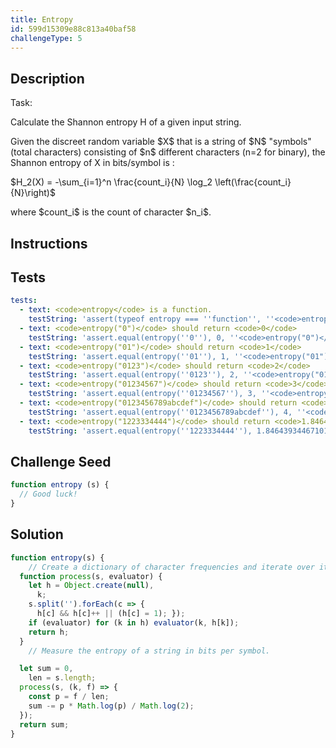 ```yaml
---
title: Entropy
id: 599d15309e88c813a40baf58
challengeType: 5
---
```


## Description
<section id='description'>
Task:
<p>Calculate the Shannon entropy  H  of a given input string.</p><p>Given the discreet random variable $X$ that is a string of $N$ "symbols" (total characters) consisting of $n$ different characters (n=2 for binary), the Shannon entropy of X in bits/symbol is :</p>
<p>$H_2(X) = -\sum_{i=1}^n \frac{count_i}{N} \log_2 \left(\frac{count_i}{N}\right)$</p><p>where $count_i$ is the count of character $n_i$.</p>
</section>

## Instructions
<section id='instructions'>

</section>

## Tests
<section id='tests'>

```yml
tests:
  - text: <code>entropy</code> is a function.
    testString: 'assert(typeof entropy === ''function'', ''<code>entropy</code> is a function.'');'
  - text: <code>entropy("0")</code> should return <code>0</code>
    testString: 'assert.equal(entropy(''0''), 0, ''<code>entropy("0")</code> should return <code>0</code>'');'
  - text: <code>entropy("01")</code> should return <code>1</code>
    testString: 'assert.equal(entropy(''01''), 1, ''<code>entropy("01")</code> should return <code>1</code>'');'
  - text: <code>entropy("0123")</code> should return <code>2</code>
    testString: 'assert.equal(entropy(''0123''), 2, ''<code>entropy("0123")</code> should return <code>2</code>'');'
  - text: <code>entropy("01234567")</code> should return <code>3</code>
    testString: 'assert.equal(entropy(''01234567''), 3, ''<code>entropy("01234567")</code> should return <code>3</code>'');'
  - text: <code>entropy("0123456789abcdef")</code> should return <code>4</code>
    testString: 'assert.equal(entropy(''0123456789abcdef''), 4, ''<code>entropy("0123456789abcdef")</code> should return <code>4</code>'');'
  - text: <code>entropy("1223334444")</code> should return <code>1.8464393446710154</code>
    testString: 'assert.equal(entropy(''1223334444''), 1.8464393446710154, ''<code>entropy("1223334444")</code> should return <code>1.8464393446710154</code>'');'

```

</section>

## Challenge Seed
<section id='challengeSeed'>

<div id='js-seed'>

```js
function entropy (s) {
  // Good luck!
}
```

</div>



</section>

## Solution
<section id='solution'>


```js
function entropy(s) {
	// Create a dictionary of character frequencies and iterate over it.
  function process(s, evaluator) {
    let h = Object.create(null),
      k;
    s.split('').forEach(c => {
      h[c] && h[c]++ || (h[c] = 1); });
    if (evaluator) for (k in h) evaluator(k, h[k]);
    return h;
  }
	// Measure the entropy of a string in bits per symbol.

  let sum = 0,
    len = s.length;
  process(s, (k, f) => {
    const p = f / len;
    sum -= p * Math.log(p) / Math.log(2);
  });
  return sum;
}

```

</section>
